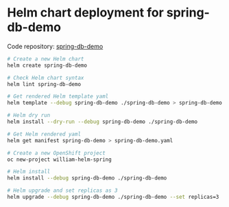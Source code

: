 # Helm chart deployment for spring-db-demo

Code repository:
[spring-db-demo](https://github.com/cookcodeblog/spring-db-demo)

```bash
# Create a new Helm chart
helm create spring-db-demo

# Check Helm chart syntax
helm lint spring-db-demo

# Get rendered Helm template yaml
helm template --debug spring-db-demo ./spring-db-demo > spring-db-demo.yaml

# Helm dry run
helm install --dry-run --debug spring-db-demo ./spring-db-demo

# Get Helm rendered yaml
helm get manifest spring-db-demo > spring-db-demo.yaml

# Create a new OpenShift project 
oc new-project william-helm-spring

# Helm install
helm install --debug spring-db-demo ./spring-db-demo

# Helm upgrade and set replicas as 3
helm upgrade --debug spring-db-demo ./spring-db-demo --set replicas=3

```